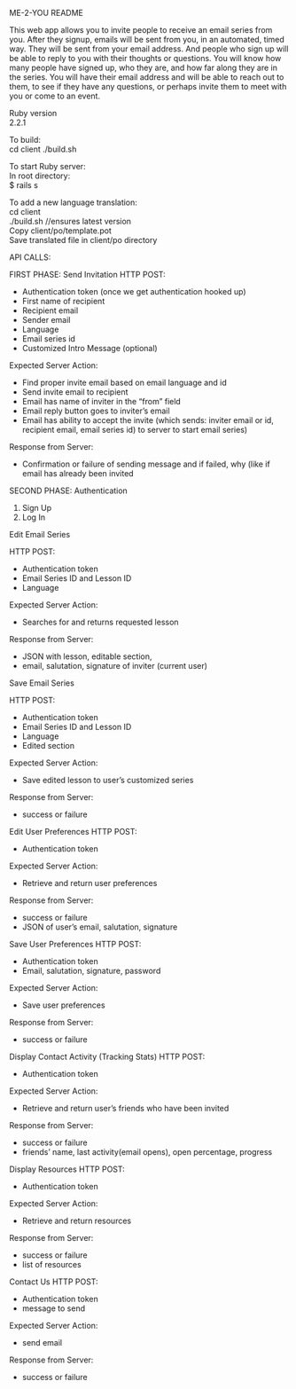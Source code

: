 ME-2-YOU README<br />

This web app allows you to invite people to receive an email series from you. After they signup, emails will be sent from you, in an automated, timed way. They will be sent from your email address. And people who sign up will be able to reply to you with their thoughts or questions. You will know how many people have signed up, who they are, and how far along they are in the series. You will have their email address and will be able to reach out to them, to see if they have any questions, or perhaps invite them to meet with you or come to an event.

Ruby version<br />
2.2.1<br />

To build:<br />
cd client
./build.sh


To start Ruby server:<br />
In root directory:<br />
$ rails s<br />

To add a new language translation:<br />
cd client<br />
./build.sh //ensures latest version<br />
Copy client/po/template.pot<br />
Save translated file in client/po directory<br />


API CALLS:

FIRST PHASE:
Send Invitation
HTTP POST:

- Authentication token (once we get authentication hooked up)
- First name of recipient
- Recipient email
- Sender email
- Language
- Email series id
- Customized Intro Message (optional)

Expected Server Action:

- Find proper invite email based on email language and id
- Send invite email to recipient
- Email has name of inviter in the “from” field
- Email reply button goes to inviter’s email
- Email has ability to accept the invite (which sends: inviter email or id, recipient email, email series id) to server to start email series)

Response from Server:

- Confirmation or failure of sending message and if failed, why (like if email has already been invited

SECOND PHASE:
Authentication
1) Sign Up
2) Log In

Edit Email Series

HTTP POST:

- Authentication token
- Email Series ID and Lesson ID
- Language

Expected Server Action:

- Searches for and returns requested lesson

Response from Server:

- JSON with lesson, editable section,
- email, salutation, signature of inviter (current user)

Save Email Series

HTTP POST:

- Authentication token
- Email Series ID and Lesson ID
- Language
- Edited section

Expected Server Action:

- Save edited lesson to user’s customized series

Response from Server:

- success or failure

Edit User Preferences
HTTP POST:

- Authentication token

Expected Server Action:

- Retrieve and return user preferences

Response from Server:

- success or failure
- JSON of user’s email, salutation, signature

Save User Preferences
HTTP POST:

- Authentication token
- Email, salutation, signature, password

Expected Server Action:

- Save user preferences

Response from Server:

- success or failure

Display Contact Activity (Tracking Stats)
HTTP POST:

- Authentication token

Expected Server Action:

- Retrieve and return user’s friends who have been invited

Response from Server:

- success or failure
- friends’ name, last activity(email opens), open percentage, progress

Display Resources
HTTP POST:

- Authentication token

Expected Server Action:

- Retrieve and return resources

Response from Server:

- success or failure
- list of resources

Contact Us
HTTP POST:

- Authentication token
- message to send

Expected Server Action:

- send email

Response from Server:

- success or failure